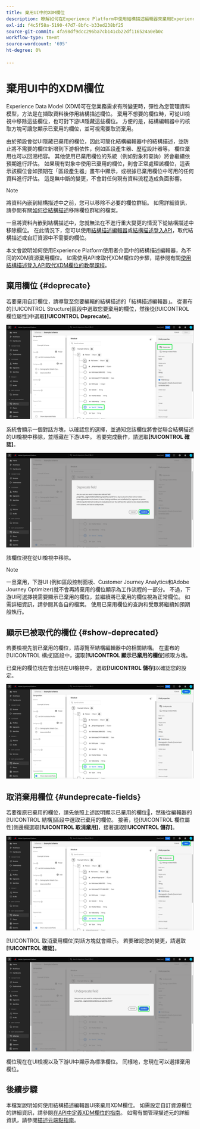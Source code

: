 ```yaml
---
title: 棄用UI中的XDM欄位
description: 瞭解如何在Experience Platform中使用結構描述編輯器來棄用Experience Data Model (XDM)欄位。
exl-id: f4c5f58a-5190-47d7-8bfc-b33ed238bf25
source-git-commit: 4fa98df9dcc296ba7cb141cb22df116524a0eb0c
workflow-type: tm+mt
source-wordcount: '695'
ht-degree: 0%

---
```


# 棄用UI中的XDM欄位

Experience Data Model (XDM)可在您業務需求有所變更時，彈性為您管理資料模型，方法是在擷取資料後停用結構描述欄位。 棄用不想要的欄位時，可從UI檢視中移除這些欄位，也可對下游UI隱藏這些欄位。 方便的是，結構編輯器中的核取方塊可讓您顯示已棄用的欄位，並可視需要取消棄用。

由於預設會從UI隱藏已棄用的欄位，因此可簡化結構編輯器中的結構描述，並防止將不需要的欄位新增到下游相依性，例如區段產生器、歷程設計器等。 欄位棄用也可以回溯相容。 其他使用已棄用欄位的系統（例如對象和查詢）將會繼續依預期進行評估。 如果現有對象中使用已棄用的欄位，則會正常處理該欄位，這表示該欄位會如預期在「區段產生器」畫布中顯示，或根據已棄用欄位中可用的任何資料進行評估。 這是無中斷的變更，不會對任何現有資料流程造成負面影響。

>[!NOTE]
>
>將資料內嵌到結構描述中之前，您可以移除不必要的欄位群組。 如需詳細資訊，請參閱有關[如何從結構描述](../ui/resources/schemas.md#remove-fields)移除欄位群組的檔案。

一旦將資料內嵌到結構描述中，您就無法在不進行重大變更的情況下從結構描述中移除欄位。 在此情況下，您可以使用[結構描述編輯器](./create-schema-ui.md)或[結構描述登入API](https://developer.adobe.com/experience-platform-apis/references/schema-registry/)，取代結構描述或自訂資源中不需要的欄位。

本文會說明如何使用Experience Platform使用者介面中的結構描述編輯器，為不同的XDM資源棄用欄位。 如需使用API來取代XDM欄位的步驟，請參閱有關[使用結構描述登入API取代XDM欄位的教學課程](./field-deprecation-api.md)。

## 棄用欄位 {#deprecate}

若要棄用自訂欄位，請導覽至您要編輯的結構描述的「結構描述編輯器」。 從畫布的[!UICONTROL Structure]區段中選取您要棄用的欄位，然後從[!UICONTROL 欄位屬性]中選取&#x200B;**[!UICONTROL Deprecate]**。

![已選取欄位且已反白的結構描述編輯器。](../images/tutorials/field-deprecation/deprecate-single-field.png)

系統會顯示一個對話方塊，以確認您的選擇，並通知您該欄位將會從聯合結構描述的UI檢視中移除，並隱藏在下游UI中。 若要完成動作，請選取&#x200B;**[!UICONTROL 確認]**。

![反白顯示Confirm的Deprecate欄位對話方塊。](../images/tutorials/field-deprecation/deprecate-field-dialog.png)

該欄位現在從UI檢視中移除。

>[!NOTE]
>
>一旦棄用，下游UI (例如區段控制面板、Customer Journey Analytics和Adobe Journey Optimizer)就不會再將棄用的欄位顯示為工作流程的一部分。 不過，下游UI可選擇視需要顯示已棄用的欄位，並繼續將已棄用的欄位視為正常欄位。 如需詳細資訊，請參閱其各自的檔案。 使用已棄用欄位的查詢和受眾將繼續如預期般執行。

## 顯示已被取代的欄位 {#show-deprecated}

若要檢視先前已棄用的欄位，請導覽至結構編輯器中的相關結構。 在畫布的[!UICONTROL 構成]區段中，選取&#x200B;**[!UICONTROL 顯示已棄用的欄位]**&#x200B;核取方塊。

已棄用的欄位現在會出現在UI檢視中。 選取&#x200B;**[!UICONTROL 儲存]**&#x200B;以確認您的設定。

![結構描述編輯器已選取欄位，顯示已棄用的欄位，並醒目提示儲存。](../images/tutorials/field-deprecation/show-deprecated-fields.png)

## 取消棄用欄位 {#undeprecate-fields}

若要復原已棄用的欄位，請先依照上述說明顯示已棄用的欄位[&#128279;](#show-deprecated)，然後從編輯器的[!UICONTROL 結構]區段中選取已棄用的欄位。 接著，從[!UICONTROL 欄位屬性]側邊欄選取&#x200B;**[!UICONTROL 取消棄用]**，接著選取&#x200B;**[!UICONTROL 儲存]**。

![結構描述編輯器，包含已棄用的欄位、取消棄用和醒目提示的儲存。](../images/tutorials/field-deprecation/undeprecate-single-field.png)

[!UICONTROL 取消棄用欄位]對話方塊就會顯示。 若要確認您的變更，請選取&#x200B;**[!UICONTROL 確認]**。

![反白顯示[!UICONTROL 取消棄用欄位]的確認對話方塊。](../images/tutorials/field-deprecation/undeprecate-field-dialog.png)

欄位現在在UI檢視以及下游UI中顯示為標準欄位。 同樣地，您現在可以選擇棄用欄位。

## 後續步驟

本檔案說明如何使用結構描述編輯器UI來棄用XDM欄位。 如需設定自訂資源欄位的詳細資訊，請參閱[在API中定義XDM欄位的指南](./custom-fields-api.md)。 如需有關管理描述元的詳細資訊，請參閱[描述元端點指南](../api/descriptors.md)。
